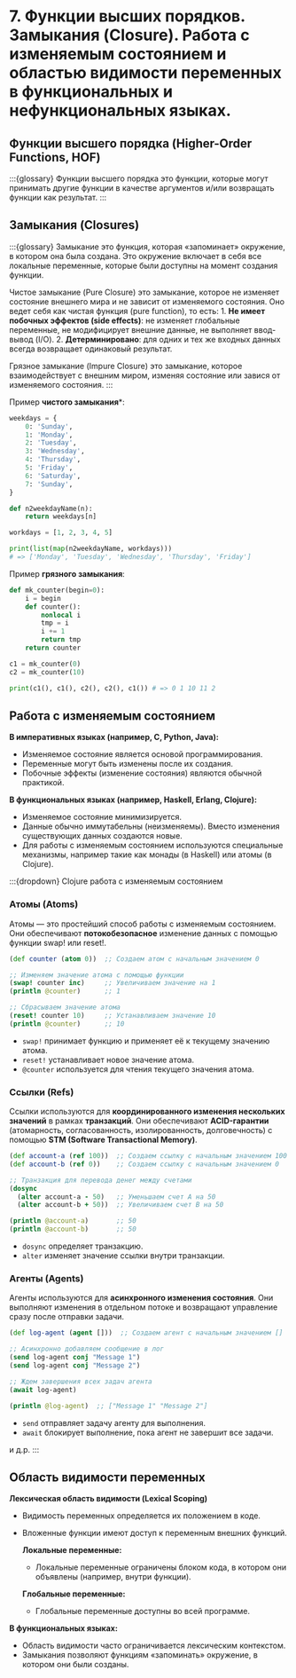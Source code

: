 # 7. Функции высших порядков. Замыкания (Closure). Работа с изменяемым состоянием и областью видимости переменных в функциональных и нефункциональных языках.

## Функции высшего порядка (Higher-Order Functions, HOF)

:::{glossary}
Функции высшего порядка
    это функции, которые могут принимать другие функции в качестве аргументов и/или возвращать функции как результат.
:::

## Замыкания (Closures)

:::{glossary}
Замыкание
    это функция, которая «запоминает» окружение, в котором она была создана. Это окружение включает в себя все локальные переменные, которые были доступны на момент создания функции.

Чистое замыкание (Pure Closure)
    это замыкание, которое не изменяет состояние внешнего мира и не зависит от изменяемого состояния. Оно ведет себя как чистая функция (pure function), то есть:
    1. **Не имеет побочных эффектов (side effects)**: не изменяет глобальные переменные, не модифицирует внешние данные, не выполняет ввод-вывод (I/O).
    2. **Детерминировано**: для одних и тех же входных данных всегда возвращает одинаковый результат.

Грязное замыкание (Impure Closure)
    это замыкание, которое взаимодействует с внешним миром, изменяя состояние или завися от изменяемого состояния.
:::

Пример **чистого замыкания***:

```python
weekdays = {
    0: 'Sunday',
    1: 'Monday',
    2: 'Tuesday',
    3: 'Wednesday',
    4: 'Thursday',
    5: 'Friday',
    6: 'Saturday',
    7: 'Sunday',
}

def n2weekdayName(n):
    return weekdays[n]

workdays = [1, 2, 3, 4, 5]

print(list(map(n2weekdayName, workdays)))
# => ['Monday', 'Tuesday', 'Wednesday', 'Thursday', 'Friday']
```

Пример **грязного замыкания**:

```python
def mk_counter(begin=0):
    i = begin
    def counter():
        nonlocal i
        tmp = i
        i += 1
        return tmp
    return counter

c1 = mk_counter(0)
c2 = mk_counter(10)

print(c1(), c1(), c2(), c2(), c1()) # => 0 1 10 11 2
```

## Работа с изменяемым состоянием

**В императивных языках (например, C, Python, Java):**

- Изменяемое состояние является основой программирования.
- Переменные могут быть изменены после их создания.
- Побочные эффекты (изменение состояния) являются обычной практикой.

**В функциональных языках (например, Haskell, Erlang, Clojure):**

- Изменяемое состояние минимизируется.
- Данные обычно иммутабельны (неизменяемы). Вместо изменения существующих данных создаются новые.
- Для работы с изменяемым состоянием используются специальные механизмы, например такие как монады (в Haskell) или атомы (в Clojure).

:::{dropdown} Clojure работа с изменяемым состоянием

### Атомы (Atoms)

Атомы — это простейший способ работы с изменяемым состоянием. Они обеспечивают **потокобезопасное** изменение данных с помощью функции swap! или reset!.

```clojure
(def counter (atom 0))  ;; Создаем атом с начальным значением 0

;; Изменяем значение атома с помощью функции
(swap! counter inc)     ;; Увеличиваем значение на 1
(println @counter)      ;; 1

;; Сбрасываем значение атома
(reset! counter 10)     ;; Устанавливаем значение 10
(println @counter)      ;; 10
```

- `swap!` принимает функцию и применяет её к текущему значению атома.
- `reset!` устанавливает новое значение атома.
- `@counter` используется для чтения текущего значения атома.

### Ссылки (Refs)

Ссылки используются для **координированного изменения нескольких значений** в рамках **транзакций**. Они обеспечивают **ACID-гарантии** (атомарность, согласованность, изолированность, долговечность) с помощью **STM (Software Transactional Memory)**.

```clojure
(def account-a (ref 100))  ;; Создаем ссылку с начальным значением 100
(def account-b (ref 0))    ;; Создаем ссылку с начальным значением 0

;; Транзакция для перевода денег между счетами
(dosync
  (alter account-a - 50)   ;; Уменьшаем счет A на 50
  (alter account-b + 50))  ;; Увеличиваем счет B на 50

(println @account-a)       ;; 50
(println @account-b)       ;; 50
```

- `dosync` определяет транзакцию.
- `alter` изменяет значение ссылки внутри транзакции.

### Агенты (Agents)

Агенты используются для **асинхронного изменения состояния**. Они выполняют изменения в отдельном потоке и возвращают управление сразу после отправки задачи.
```clojure
(def log-agent (agent []))  ;; Создаем агент с начальным значением []

;; Асинхронно добавляем сообщение в лог
(send log-agent conj "Message 1")
(send log-agent conj "Message 2")

;; Ждем завершения всех задач агента
(await log-agent)

(println @log-agent)  ;; ["Message 1" "Message 2"]
```

- `send` отправляет задачу агенту для выполнения.
- `await` блокирует выполнение, пока агент не завершит все задачи.

и д.р.
:::

## Область видимости переменных

**Лексическая область видимости (Lexical Scoping)**

- Видимость переменных определяется их положением в коде.
- Вложенные функции имеют доступ к переменным внешних функций.

    **Локальные переменные:**
    - Локальные переменные ограничены блоком кода, в котором они объявлены (например, внутри функции).

    **Глобальные переменные:**
    - Глобальные переменные доступны во всей программе.

**В функциональных языках:**

- Область видимости часто ограничивается лексическим контекстом.
- Замыкания позволяют функциям «запоминать» окружение, в котором они были созданы.
